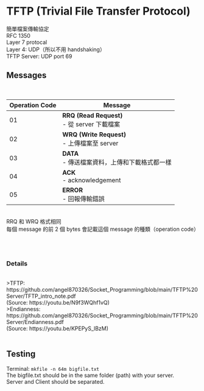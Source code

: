 # TFTP (Trivial File Transfer Protocol)

簡單檔案傳輸協定<br/>
RFC 1350<br/>
Layer 7 protocal<br/>
Layer 4: UDP（所以不用 handshaking）<br/>
TFTP Server: UDP port 69<br/>

## Messages

<br/>

| Operation Code | Message |
| --- | --- |
| 01 | **RRQ (Read Request)** <br/>- 從 server 下載檔案<br/>|
| 02 | **WRQ (Write Request)** <br/>- 上傳檔案至 server<br/>|
| 03 | **DATA** <br/>- 傳送檔案資料，上傳和下載格式都一樣<br/> |
| 04 | **ACK** <br/>- acknowledgement<br/>|
| 05 | **ERROR** <br/>- 回報傳輸錯誤<br/>|
<br/>
RRQ 和 WRQ 格式相同<br/>
每個 message 的前 2 個 bytes 會記載這個 message 的種類（operation code）

<br/><br/>

### Details
<br/>
>TFTP: <br/>https://github.com/angel870326/Socket_Programming/blob/main/TFTP%20Server/TFTP_intro_note.pdf <br/>(Source: https://youtu.be/N9f3WQhf1vQ)<br/>
>Endianness: <br/>https://github.com/angel870326/Socket_Programming/blob/main/TFTP%20Server/Endianness.pdf <br/>(Source: https://youtu.be/KPEPyS_lBzM)<br/>

<br/>


## Testing


Terminal: ```mkfile -n 64m bigfile.txt```<br/>
The bigfile.txt should be in the same folder (path) with your server.<br/>
Server and Client should be separated.<br/>
